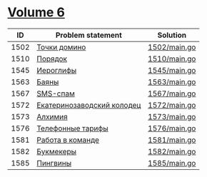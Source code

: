 # [Volume 6](http://acm.timus.ru/problemset.aspx?space=1&page=6)


| ID   | Problem statement                                                               | Solution                     |
|------|---------------------------------------------------------------------------------|------------------------------|
| 1502 | [Точки домино](http://acm.timus.ru/problem.aspx?space=1&num=1502)               | [1502/main.go](1502/main.go) |
| 1510 | [Порядок](http://acm.timus.ru/problem.aspx?space=1&num=1510)                    | [1510/main.go](1510/main.go) |
| 1545 | [Иероглифы](http://acm.timus.ru/problem.aspx?space=1&num=1545)                  | [1545/main.go](1545/main.go) |
| 1563 | [Баяны](http://acm.timus.ru/problem.aspx?space=1&num=1563)                      | [1563/main.go](1563/main.go) |
| 1567 | [SMS-спам](http://acm.timus.ru/problem.aspx?space=1&num=1567)                   | [1567/main.go](1567/main.go) |
| 1572 | [Екатеринозаводский колодец](http://acm.timus.ru/problem.aspx?space=1&num=1572) | [1572/main.go](1572/main.go) |
| 1573 | [Алхимия](http://acm.timus.ru/problem.aspx?space=1&num=1573)                    | [1573/main.go](1573/main.go) |
| 1576 | [Телефонные тарифы](http://acm.timus.ru/problem.aspx?space=1&num=1576)          | [1576/main.go](1576/main.go) |
| 1581 | [Работа в команде](http://acm.timus.ru/problem.aspx?space=1&num=1581)           | [1581/main.go](1581/main.go) |
| 1582 | [Букмекеры](http://acm.timus.ru/problem.aspx?space=1&num=1582)                  | [1582/main.go](1582/main.go) |
| 1585 | [Пингвины](http://acm.timus.ru/problem.aspx?space=1&num=1585)                   | [1585/main.go](1585/main.go) |

